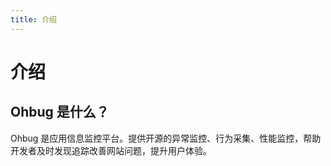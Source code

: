 ```yaml
---
title: 介绍
---
```


# 介绍

## Ohbug 是什么？

Ohbug 是应用信息监控平台。提供开源的异常监控、行为采集、性能监控，帮助开发者及时发现追踪改善网站问题，提升用户体验。
